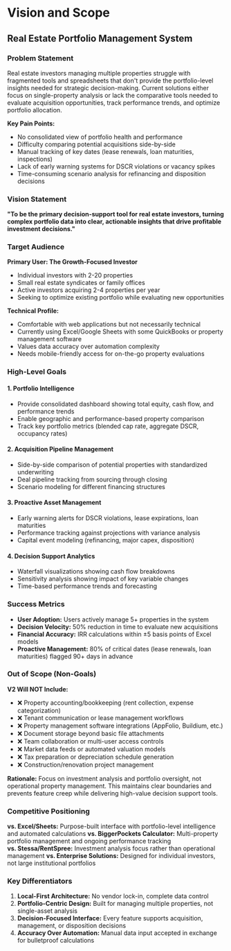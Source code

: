 # Vision and Scope
## Real Estate Portfolio Management System

### Problem Statement
Real estate investors managing multiple properties struggle with fragmented tools and spreadsheets that don't provide the portfolio-level insights needed for strategic decision-making. Current solutions either focus on single-property analysis or lack the comparative tools needed to evaluate acquisition opportunities, track performance trends, and optimize portfolio allocation.

**Key Pain Points:**
- No consolidated view of portfolio health and performance
- Difficulty comparing potential acquisitions side-by-side  
- Manual tracking of key dates (lease renewals, loan maturities, inspections)
- Lack of early warning systems for DSCR violations or vacancy spikes
- Time-consuming scenario analysis for refinancing and disposition decisions

### Vision Statement
**"To be the primary decision-support tool for real estate investors, turning complex portfolio data into clear, actionable insights that drive profitable investment decisions."**

### Target Audience

**Primary User: The Growth-Focused Investor**
- Individual investors with 2-20 properties 
- Small real estate syndicates or family offices
- Active investors acquiring 2-4 properties per year
- Seeking to optimize existing portfolio while evaluating new opportunities

**Technical Profile:**
- Comfortable with web applications but not necessarily technical
- Currently using Excel/Google Sheets with some QuickBooks or property management software
- Values data accuracy over automation complexity
- Needs mobile-friendly access for on-the-go property evaluations

### High-Level Goals

#### 1. Portfolio Intelligence
- Provide consolidated dashboard showing total equity, cash flow, and performance trends
- Enable geographic and performance-based property comparison
- Track key portfolio metrics (blended cap rate, aggregate DSCR, occupancy rates)

#### 2. Acquisition Pipeline Management  
- Side-by-side comparison of potential properties with standardized underwriting
- Deal pipeline tracking from sourcing through closing
- Scenario modeling for different financing structures

#### 3. Proactive Asset Management
- Early warning alerts for DSCR violations, lease expirations, loan maturities
- Performance tracking against projections with variance analysis
- Capital event modeling (refinancing, major capex, disposition)

#### 4. Decision Support Analytics
- Waterfall visualizations showing cash flow breakdowns
- Sensitivity analysis showing impact of key variable changes
- Time-based performance trends and forecasting

### Success Metrics
- **User Adoption:** Users actively manage 5+ properties in the system
- **Decision Velocity:** 50% reduction in time to evaluate new acquisitions  
- **Financial Accuracy:** IRR calculations within ±5 basis points of Excel models
- **Proactive Management:** 80% of critical dates (lease renewals, loan maturities) flagged 90+ days in advance

### Out of Scope (Non-Goals)

**V2 Will NOT Include:**
- ❌ Property accounting/bookkeeping (rent collection, expense categorization)
- ❌ Tenant communication or lease management workflows
- ❌ Property management software integrations (AppFolio, Buildium, etc.)
- ❌ Document storage beyond basic file attachments
- ❌ Team collaboration or multi-user access controls
- ❌ Market data feeds or automated valuation models
- ❌ Tax preparation or depreciation schedule generation
- ❌ Construction/renovation project management

**Rationale:** Focus on investment analysis and portfolio oversight, not operational property management. This maintains clear boundaries and prevents feature creep while delivering high-value decision support tools.

### Competitive Positioning
**vs. Excel/Sheets:** Purpose-built interface with portfolio-level intelligence and automated calculations
**vs. BiggerPockets Calculator:** Multi-property portfolio management and ongoing performance tracking  
**vs. Stessa/RentSpree:** Investment analysis focus rather than operational management
**vs. Enterprise Solutions:** Designed for individual investors, not large institutional portfolios

### Key Differentiators
1. **Local-First Architecture:** No vendor lock-in, complete data control
2. **Portfolio-Centric Design:** Built for managing multiple properties, not single-asset analysis
3. **Decision-Focused Interface:** Every feature supports acquisition, management, or disposition decisions
4. **Accuracy Over Automation:** Manual data input accepted in exchange for bulletproof calculations